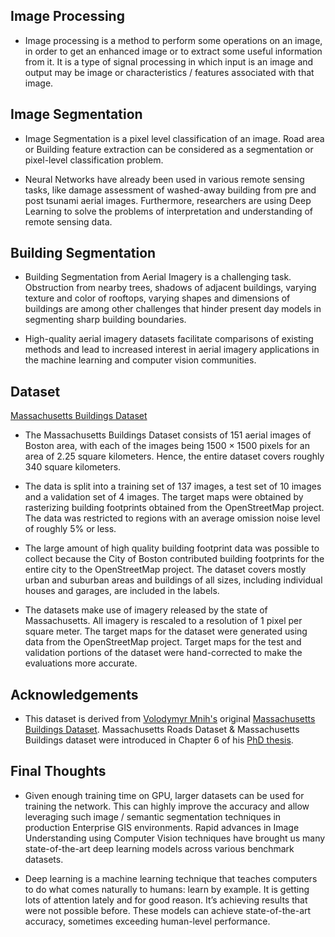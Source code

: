 ## Image Processing

* Image processing is a method to perform some operations on an image, in order to get an enhanced image or to extract some useful information from it. It is a type of signal processing in which input is an image and output may be image or characteristics / features associated with that image.

## Image Segmentation

* Image Segmentation is a pixel level classification of an image. Road area or Building feature extraction can be considered as a segmentation or pixel-level classification problem.

* Neural Networks have already been used in various remote sensing tasks, like damage assessment of washed-away building from pre and post tsunami aerial images. Furthermore, researchers are using Deep Learning to solve the problems of interpretation and understanding of remote sensing data.

## Building Segmentation

* Building Segmentation from Aerial Imagery is a challenging task. Obstruction from nearby trees, shadows of adjacent buildings, varying texture and color of rooftops, varying shapes and dimensions of buildings are among other challenges that hinder present day models in segmenting sharp building boundaries.

* High-quality aerial imagery datasets facilitate comparisons of existing methods and lead to increased interest in aerial imagery applications in the machine learning and computer vision communities.

## Dataset

[Massachusetts Buildings Dataset](https://www.kaggle.com/balraj98/massachusetts-buildings-dataset)

* The Massachusetts Buildings Dataset consists of 151 aerial images of Boston area, with each of the images being 1500 × 1500 pixels for an area of 2.25 square kilometers. Hence, the entire dataset covers roughly 340 square kilometers.

* The data is split into a training set of 137 images, a test set of 10 images and a validation set of 4 images. The target maps were obtained by rasterizing building footprints obtained from the OpenStreetMap project. The data was restricted to regions with an average omission noise level of roughly 5% or less.

* The large amount of high quality building footprint data was possible to collect because the City of Boston contributed building footprints for the entire city to the OpenStreetMap project. The dataset covers mostly urban and suburban areas and buildings of all sizes, including individual houses and garages, are included in the labels.

* The datasets make use of imagery released by the state of Massachusetts. All imagery is rescaled to a resolution of 1 pixel per square meter. The target maps for the dataset were generated using data from the OpenStreetMap project. Target maps for the test and validation portions of the dataset were hand-corrected to make the evaluations more accurate.

## Acknowledgements

* This dataset is derived from [Volodymyr Mnih's](https://www.cs.toronto.edu/~vmnih/) original [Massachusetts Buildings Dataset](https://www.cs.toronto.edu/~vmnih/data/). Massachusetts Roads Dataset & Massachusetts Buildings dataset were introduced in Chapter 6 of his [PhD thesis](https://www.cs.toronto.edu/~vmnih/docs/Mnih_Volodymyr_PhD_Thesis.pdf).

## Final Thoughts

* Given enough training time on GPU, larger datasets can be used for training the network. This can highly improve the accuracy and allow leveraging such image / semantic segmentation techniques in production Enterprise GIS environments. Rapid advances in Image Understanding using Computer Vision techniques have brought us many state-of-the-art deep learning models across various benchmark datasets.

* Deep learning is a machine learning technique that teaches computers to do what comes naturally to humans: learn by example. It is getting lots of attention lately and for good reason. It’s achieving results that were not possible before. These models can achieve state-of-the-art accuracy, sometimes exceeding human-level performance.
